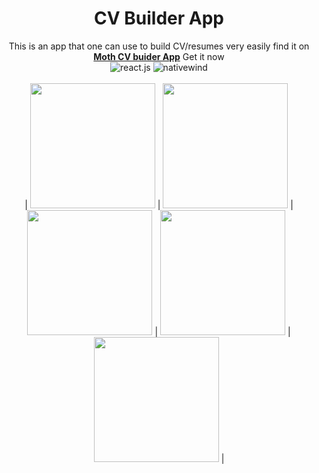   <h1 align="center">CV Builder App</h1>

   <div align="center">
     This is an app that one can use to build CV/resumes very easily find it on <a href="https://drive.google.com/file/d/13nz-6QLrCvDB42EFpAWys22aUHiyEJYY/view?usp=drive_link" target="_blank"><b>Moth CV buider App</b></a> Get it now
    </div>
</div>
 <div align="center">
  <img src="https://img.shields.io/badge/-React_Native-black?style=for-the-badge&logoColor=white&logo=react&color=61DAFB" alt="react.js" />
  <img src="https://img.shields.io/badge/NativeWind-black?style=for-the-badge&logoColor=white&logo=tailwindcss&color=06B6D4" alt="nativewind" />
</div>
 <div align="center">
  <br />
    | <img src="https://storage.googleapis.com/mzunidates/Screenshot%20(123).png" width="200"> | <img src="https://storage.googleapis.com/mzunidates/Screenshot%20(115).png" width="200"> | <img src="https://storage.googleapis.com/mzunidates/Screenshot%20(116).png" width="200"> | <img src="https://storage.googleapis.com/mzunidates/Screenshot%20(118).png" width="200"> | <img src="https://storage.googleapis.com/mzunidates/Screenshot%20(120).png" width="200"> |

  <br />

